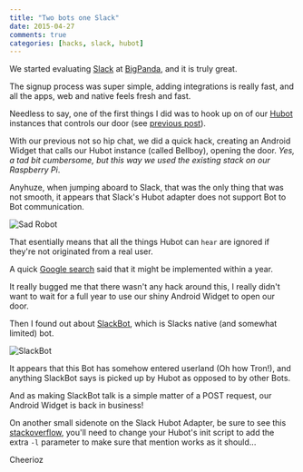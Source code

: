 ```yaml
---
title: "Two bots one Slack"
date: 2015-04-27
comments: true
categories: [hacks, slack, hubot]
---
```


We started evaluating [Slack](https://slack.com) at [BigPanda](http://bigpanda.io), and it is truly great.

The signup process was super simple, adding integrations is really fast, and all the apps, web and native feels fresh and fast.

Needless to say, one of the first things I did was to hook up on of our [Hubot](https://hubot.github.com) instances that controls our door (see [previous post](2015/03/05/raspberry-pi-powered-door/)).

With our previous not so hip chat, we did a quick hack, creating an Android Widget that calls our Hubot instance (called Bellboy), opening the door.
_Yes, a tad bit cumbersome, but this way we used the existing stack on our Raspberry Pi_.

Anyhuze, when jumping aboard to Slack, that was the only thing that was not smooth, it appears that Slack's Hubot adapter does not support Bot to Bot communication.

![Sad Robot](/images/sad_robot.png "Sad Robot")

That esentially means that all the things Hubot can `hear` are ignored if they're not originated from a real user.

A quick [Google search](http://stackoverflow.com/questions/26089699/how-to-make-hubot-hear-other-integration-comment-on-slack) said that it might be implemented within a year.

It really bugged me that there wasn't any hack around this, I really didn't want to wait for a full year to use our shiny Android Widget to open our door.

Then I found out about [SlackBot](https://api.slack.com/slackbot), which is Slacks native (and somewhat limited) bot.

![SlackBot](/images/slackbot.png "SlackBot")

It appears that this Bot has somehow entered userland (Oh how Tron!), and anything SlackBot says is picked up by Hubot as opposed to by other Bots.

And as making SlackBot talk is a simple matter of a POST request, our Android Widget is back in business!

On another small sidenote on the Slack Hubot Adapter, be sure to see this [stackoverflow](https://github.com/slackhq/hubot-slack/issues/106), you'll need to change your Hubot's init script to add the extra `-l` parameter to make sure that mention works as it should...

Cheerioz
